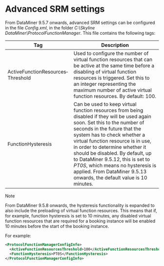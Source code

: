 # Advanced SRM settings

From DataMiner 9.5.7 onwards, advanced SRM settings can be configured in the file *Config.xml*, in the folder *C:\\Skyline DataMiner\\ProtocolFunctionManager*. This file contains the following tags:

| Tag                               | Description                                                                                                                                                                                                                                                                                                                                                                                                                                                                      |
|-----------------------------------|----------------------------------------------------------------------------------------------------------------------------------------------------------------------------------------------------------------------------------------------------------------------------------------------------------------------------------------------------------------------------------------------------------------------------------------------------------------------------------|
| ActiveFunctionResources­Threshold | Used to configure the number of virtual function resources that can be active at the same time before a disabling of virtual function resources is triggered. Set this to an integer representing the maximum number of active virtual function resources. By default: 100.                                                                                                                                                                                                      |
| FunctionHysteresis                | Can be used to keep virtual function resources from being disabled if they will be used again soon. Set this to the number of seconds in the future that the system has to check whether a virtual function resource is in use, in order to determine whether it should be disabled. By default, up to DataMiner 9.5.12, this is set to *PT0S*, which means no hysteresis is applied. From DataMiner 9.5.13 onwards, the default value is 10 minutes. |

> [!NOTE]
> From DataMiner 9.5.8 onwards, the hysteresis functionality is expanded to also include the preloading of virtual function resources. This means that if, for example, function hysteresis is set to 10 minutes, any disabled virtual function resources that are required for a booking instance will be enabled 10 minutes before the start of the booking instance.

For example:

```xml
<ProtocolFunctionManagerConfigInfo>                                      
  <ActiveFunctionResourcesThreshold>100</ActiveFunctionResourcesThreshold>
  <FunctionHysteresis>PT0S</FunctionHysteresis>                           
</ProtocolFunctionManagerConfigInfo>                                     
```
